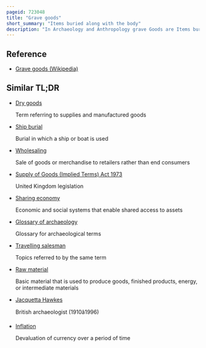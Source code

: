 ```yaml
---
pageid: 723048
title: "Grave goods"
short_summary: "Items buried along with the body"
description: "In Archaeology and Anthropology grave Goods are Items buried along with a Corpse."
---
```


## Reference

- [Grave goods (Wikipedia)](https://en.wikipedia.org/?curid=723048)

## Similar TL;DR

- [Dry goods](/tldr/en/dry-goods)

  Term referring to supplies and manufactured goods

- [Ship burial](/tldr/en/ship-burial)

  Burial in which a ship or boat is used

- [Wholesaling](/tldr/en/wholesaling)

  Sale of goods or merchandise to retailers rather than end consumers

- [Supply of Goods (Implied Terms) Act 1973](/tldr/en/supply-of-goods-implied-terms-act-1973)

  United Kingdom legislation

- [Sharing economy](/tldr/en/sharing-economy)

  Economic and social systems that enable shared access to assets

- [Glossary of archaeology](/tldr/en/glossary-of-archaeology)

  Glossary for archaeological terms

- [Travelling salesman](/tldr/en/travelling-salesman)

  Topics referred to by the same term

- [Raw material](/tldr/en/raw-material)

  Basic material that is used to produce goods, finished products, energy, or intermediate materials

- [Jacquetta Hawkes](/tldr/en/jacquetta-hawkes)

  British archaeologist (1910â1996)

- [Inflation](/tldr/en/inflation)

  Devaluation of currency over a period of time
